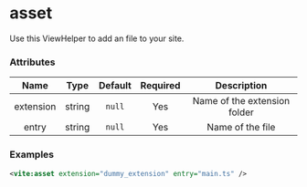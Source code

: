 # asset

Use this ViewHelper to add an file to your site.

### Attributes

| Name | Type | Default | Required | Description |
|:----:|:----:|:-------:|:--------:|:-----------:|
| extension | string | `null` | Yes | Name of the extension folder |
| entry | string | `null` | Yes | Name of the file |

### Examples

```xml
<vite:asset extension="dummy_extension" entry="main.ts" />
```